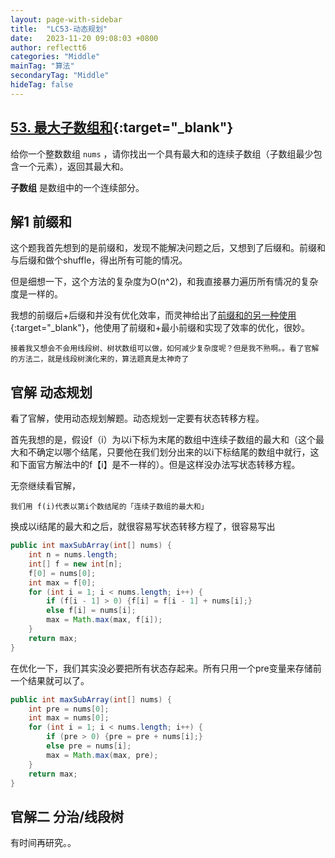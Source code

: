 ```yaml
---
layout: page-with-sidebar
title:  "LC53-动态规划"
date:   2023-11-20 09:08:03 +0800
author: reflectt6
categories: "Middle"
mainTag: "算法"
secondaryTag: "Middle"
hideTag: false
---
```


## [53. 最大子数组和](https://leetcode.cn/problems/maximum-subarray/){:target="_blank"}

给你一个整数数组 `nums` ，请你找出一个具有最大和的连续子数组（子数组最少包含一个元素），返回其最大和。

**子数组** 是数组中的一个连续部分。



## 解1 前缀和

这个题我首先想到的是前缀和，发现不能解决问题之后，又想到了后缀和。前缀和与后缀和做个shuffle，得出所有可能的情况。

但是细想一下，这个方法的复杂度为O(n^2)，和我直接暴力遍历所有情况的复杂度是一样的。

我想的前缀后+后缀和并没有优化效率，而灵神给出了[前缀和的另一种使用](https://leetcode.cn/problems/maximum-subarray/solutions/2533977/qian-zhui-he-zuo-fa-ben-zhi-shi-mai-mai-abu71/){:target="_blank"}，他使用了前缀和+最小前缀和实现了效率的优化，很妙。

`接着我又想会不会用线段树、树状数组可以做，如何减少复杂度呢？但是我不熟啊。。看了官解的方法二，就是线段树演化来的，算法题真是太神奇了`



## 官解 动态规划

看了官解，使用动态规划解题。动态规划一定要有状态转移方程。

首先我想的是，假设f（i）为以i下标为末尾的数组中连续子数组的最大和（这个最大和不确定以哪个结尾，只要他在我们划分出来的以i下标结尾的数组中就行，这和下面官方解法中的f【i】是不一样的）。但是这样没办法写状态转移方程。

无奈继续看官解，

`我们用 f(i)代表以第i个数结尾的「连续子数组的最大和」`

换成以i结尾的最大和之后，就很容易写状态转移方程了，很容易写出

```java
public int maxSubArray(int[] nums) {
    int n = nums.length;
    int[] f = new int[n];
    f[0] = nums[0];
    int max = f[0];
    for (int i = 1; i < nums.length; i++) {
        if (f[i - 1] > 0) {f[i] = f[i - 1] + nums[i];}
        else f[i] = nums[i];
        max = Math.max(max, f[i]);
    }
    return max;
}
```

在优化一下，我们其实没必要把所有状态存起来。所有只用一个pre变量来存储前一个结果就可以了。

```java
public int maxSubArray(int[] nums) {
    int pre = nums[0];
    int max = nums[0];
    for (int i = 1; i < nums.length; i++) {
        if (pre > 0) {pre = pre + nums[i];}
        else pre = nums[i];
        max = Math.max(max, pre);
    }
    return max;
}
```

## 官解二 分治/线段树

有时间再研究。。
